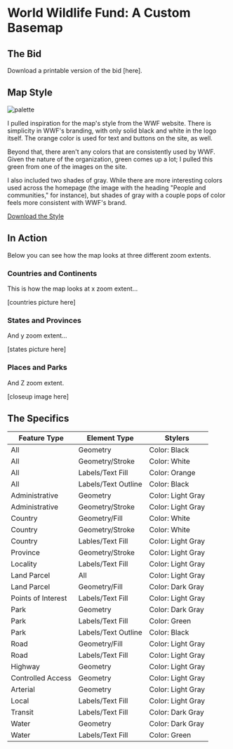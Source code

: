 # World Wildlife Fund: A Custom Basemap

## The Bid

Download a printable version of the bid [here].

## Map Style

![palette](https://taypopp.github.io/Popp-Portfolio/palette.png)

I pulled inspiration for the map's style from the WWF website. There is simplicity in WWF's branding, with only solid black and white in the logo itself. The orange color is used for text and buttons on the site, as well.

Beyond that, there aren't any colors that are consistently used by WWF. Given the nature of the organization, green comes up a lot; I pulled this green from one of the images on the site.

I also included two shades of gray. While there are more interesting colors used across the homepage (the image with the heading "People and communities," for instance), but shades of gray with a couple pops of color feels more consistent with WWF's brand.

<a href="/WWFbasemap.json" download>Download the Style</a>

## In Action

Below you can see how the map looks at three different zoom extents.

### Countries and Continents

This is how the map looks at x zoom extent...

[countries picture here]

### States and Provinces

And y zoom extent...

[states picture here]

### Places and Parks

And Z zoom extent.

[closeup image here]

## The Specifics

| Feature Type | Element Type | Stylers |
| ------------- | ------------- | ------------- |
| All | Geometry | Color: Black |
| All | Geometry/Stroke | Color: White |
| All | Labels/Text Fill | Color: Orange |
| All | Labels/Text Outline | Color: Black |
| Administrative | Geometry | Color: Light Gray |
| Administrative | Geometry/Stroke | Color: Light Gray |
| Country | Geometry/Fill | Color: White |
| Country | Geometry/Stroke | Color: White |
| Country | Lables/Text Fill | Color: Light Gray |
| Province | Geometry/Stroke | Color: Light Gray |
| Locality | Labels/Text Fill | Color: Light Gray |
| Land Parcel | All | Color: Light Gray |
| Land Parcel | Geometry/Fill | Color: Dark Gray |
| Points of Interest | Labels/Text Fill | Color: Light Gray |
| Park | Geometry | Color: Dark Gray |
| Park | Labels/Text Fill | Color: Green |
| Park | Labels/Text Outline | Color: Black |
| Road | Geometry/Fill | Color: Light Gray |
| Road | Labels/Text Fill | Color: Light Gray |
| Highway | Geometry | Color: Light Gray |
| Controlled Access | Geometry | Color: Light Gray |
| Arterial | Geometry | Color: Light Gray |
| Local | Labels/Text Fill | Color: Light Gray |
| Transit | Labels/Text Fill | Color: Dark Gray |
| Water | Geometry | Color: Dark Gray |
| Water | Labels/Text Fill | Color: Green |
